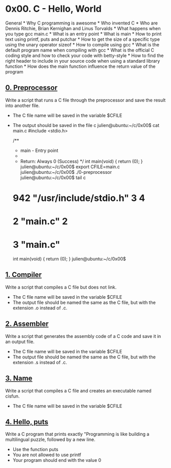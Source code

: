 # 0x00. C - Hello, World

General
	* Why C programming is awesome
	* Who invented C
	* Who are Dennis Ritchie, Brian Kernighan and Linus Torvalds
	* What happens when you type gcc main.c
	* What is an entry point
	* What is main
	* How to print text using printf, puts and putchar
	* How to get the size of a specific type using the unary operator sizeof
	* How to compile using gcc
	* What is the default program name when compiling with gcc
	* What is the official C coding style and how to check your code with betty-style
	* How to find the right header to include in your source code when using a standard library function
	* How does the main function influence the return value of the program

## [0. Preprocessor](0-preprocessor "preprocessor")
Write a script that runs a C file through the preprocessor and save the result into another file.

* The C file name will be saved in the variable $CFILE
* The output should be saved in the file c
	julien@ubuntu:~/c/0x00$ cat main.c 
	#include <stdio.h>
	
	/**
	 * main - Entry point
	 *
	 * Return: Always 0 (Success)
	 */
	int main(void)
	{
	    return (0);
	}
	julien@ubuntu:~/c/0x00$ export CFILE=main.c
	julien@ubuntu:~/c/0x00$ ./0-preprocessor 
	julien@ubuntu:~/c/0x00$ tail c
	# 942 "/usr/include/stdio.h" 3 4

	# 2 "main.c" 2


	# 3 "main.c"
	int main(void)
	{
	 return (0);
	}
	julien@ubuntu:~/c/0x00$ 

## [1. Compiler](1-compiler "compile")

Write a script that compiles a C file but does not link.

* The C file name will be saved in the variable $CFILE
* The output file should be named the same as the C file, but with the extension .o instead of .c.

## [2. Assembler](2-assembler "assembler")
Write a script that generates the assembly code of a C code and save it in an output file.

* The C file name will be saved in the variable $CFILE
* The output file should be named the same as the C file, but with the extension .s instead of .c.

## [3. Name](3-name "name")
Write a script that compiles a C file and creates an executable named cisfun.

* The C file name will be saved in the variable $CFILE

## [4. Hello, puts](4-puts.c "putc")
Write a C program that prints exactly "Programming is like building a multilingual puzzle, followed by a new line.

* Use the function puts
* You are not allowed to use printf
* Your program should end with the value 0

